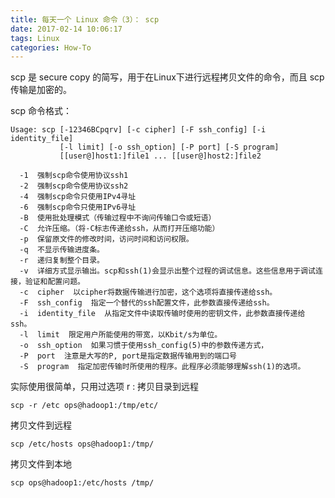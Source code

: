```yaml
---
title: 每天一个 Linux 命令（3）： scp
date: 2017-02-14 10:06:17
tags: Linux
categories: How-To
---
```


scp 是 secure copy 的简写，用于在Linux下进行远程拷贝文件的命令，而且 scp 传输是加密的。

<!-- more -->

scp 命令格式：
```shell
Usage: scp [-12346BCpqrv] [-c cipher] [-F ssh_config] [-i identity_file]
           [-l limit] [-o ssh_option] [-P port] [-S program]
           [[user@]host1:]file1 ... [[user@]host2:]file2

  -1  强制scp命令使用协议ssh1  
  -2  强制scp命令使用协议ssh2  
  -4  强制scp命令只使用IPv4寻址  
  -6  强制scp命令只使用IPv6寻址  
  -B  使用批处理模式（传输过程中不询问传输口令或短语）  
  -C  允许压缩。（将-C标志传递给ssh，从而打开压缩功能）  
  -p  保留原文件的修改时间，访问时间和访问权限。  
  -q  不显示传输进度条。  
  -r  递归复制整个目录。  
  -v  详细方式显示输出。scp和ssh(1)会显示出整个过程的调试信息。这些信息用于调试连接，验证和配置问题。   
  -c  cipher  以cipher将数据传输进行加密，这个选项将直接传递给ssh。   
  -F  ssh_config  指定一个替代的ssh配置文件，此参数直接传递给ssh。  
  -i  identity_file  从指定文件中读取传输时使用的密钥文件，此参数直接传递给ssh。    
  -l  limit  限定用户所能使用的带宽，以Kbit/s为单位。     
  -o  ssh_option  如果习惯于使用ssh_config(5)中的参数传递方式，   
  -P  port  注意是大写的P, port是指定数据传输用到的端口号   
  -S  program  指定加密传输时所使用的程序。此程序必须能够理解ssh(1)的选项。
```

实际使用很简单，只用过选项 r :
拷贝目录到远程

```
scp -r /etc ops@hadoop1:/tmp/etc/
```

拷贝文件到远程

```
scp /etc/hosts ops@hadoop1:/tmp/
```

拷贝文件到本地

```
scp ops@hadoop1:/etc/hosts /tmp/
```
